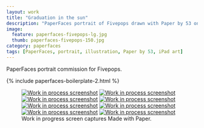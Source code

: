 ```yaml
---
layout: work
title: "Graduation in the sun"
description: "PaperFaces portrait of Fivepops drawn with Paper by 53 on an iPad."
image: 
  feature: paperfaces-fivepops-lg.jpg
  thumb: paperfaces-fivepops-150.jpg
category: paperfaces
tags: [PaperFaces, portrait, illustration, Paper by 53, iPad art]
---
```


PaperFaces portrait commission for Fivepops.

{% include paperfaces-boilerplate-2.html %}

<figure class="third">
	<a href="{{ site.url }}/images/paperfaces-fivepops-process-1-lg.jpg"><img src="{{ site.url }}/images/paperfaces-fivepops-process-1-600.jpg" alt="Work in process screenshot"></a>
	<a href="{{ site.url }}/images/paperfaces-fivepops-process-2-lg.jpg"><img src="{{ site.url }}/images/paperfaces-fivepops-process-2-600.jpg" alt="Work in process screenshot"></a>
	<a href="{{ site.url }}/images/paperfaces-fivepops-process-3-lg.jpg"><img src="{{ site.url }}/images/paperfaces-fivepops-process-3-600.jpg" alt="Work in process screenshot"></a>
	<a href="{{ site.url }}/images/paperfaces-fivepops-process-4-lg.jpg"><img src="{{ site.url }}/images/paperfaces-fivepops-process-4-600.jpg" alt="Work in process screenshot"></a>
	<a href="{{ site.url }}/images/paperfaces-fivepops-process-5-lg.jpg"><img src="{{ site.url }}/images/paperfaces-fivepops-process-5-600.jpg" alt="Work in process screenshot"></a>
	<a href="{{ site.url }}/images/paperfaces-fivepops-process-6-lg.jpg"><img src="{{ site.url }}/images/paperfaces-fivepops-process-6-600.jpg" alt="Work in process screenshot"></a>
	<a href="{{ site.url }}/images/paperfaces-fivepops-process-7-lg.jpg"><img src="{{ site.url }}/images/paperfaces-fivepops-process-7-600.jpg" alt="Work in process screenshot"></a>
	<a href="{{ site.url }}/images/paperfaces-fivepops-process-8-lg.jpg"><img src="{{ site.url }}/images/paperfaces-fivepops-process-8-600.jpg" alt="Work in process screenshot"></a>
	<figcaption>Work in progress screen captures Made with Paper.</figcaption>
</figure>